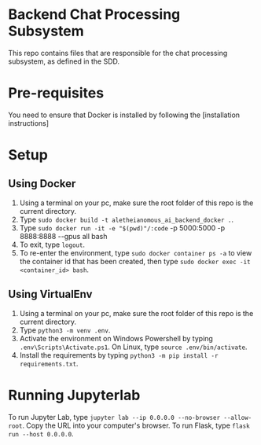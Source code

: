 # Backend Chat Processing Subsystem
This repo contains files that are responsible for the chat processing subsystem, as defined in the SDD. 

# Pre-requisites
You need to ensure that Docker is installed by following the [installation instructions]

# Setup
## Using Docker
1. Using a terminal on your pc, make sure the root folder of this repo is the current directory.
2. Type `sudo docker build -t aletheianomous_ai_backend_docker .`.
3. Type `sudo docker run -it -e "$(pwd)"/:code` -p 5000:5000 -p 8888:8888 --gpus all bash
4. To exit, type `logout`.
5. To re-enter the environment, type `sudo docker container ps -a` to view the container id that has been created, then type `sudo docker exec -it <container_id> bash`.

## Using VirtualEnv
1. Using a terminal on your pc, make sure the root folder of this repo is the current directory.
2. Type `python3 -m venv .env`.
3. Activate the environment on Windows Powershell by typing `.env\Scripts\Activate.ps1`. On Linux, type `source .env/bin/activate`.
4. Install the requirements by typing `python3 -m pip install -r requirements.txt`.

# Running Jupyterlab 
To run Jupyter Lab, type `jupyter lab --ip 0.0.0.0 --no-browser --allow-root`. Copy the URL into your computer's browser.
To run Flask, type `flask run --host 0.0.0.0`.
